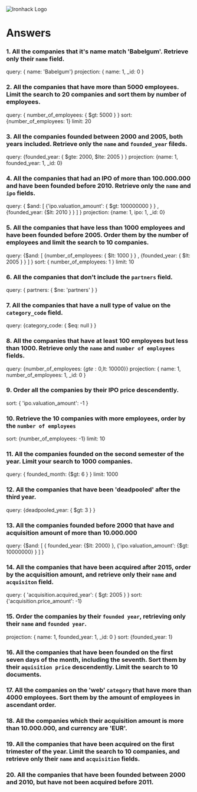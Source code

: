 ![Ironhack Logo](https://i.imgur.com/1QgrNNw.png)

# Answers

### 1. All the companies that it's name match 'Babelgum'. Retrieve only their `name` field.
query: { name: 'Babelgum'}
projection: { name: 1, _id: 0 }

### 2. All the companies that have more than 5000 employees. Limit the search to 20 companies and sort them by **number of employees**.
query: { number_of_employees: { $gt: 5000 } }
sort: {number_of_employees: 1}
limit: 20
### 3. All the companies founded between 2000 and 2005, both years included. Retrieve only the `name` and `founded_year` fileds.
query: {founded_year: { $gte: 2000, $lte: 2005 } }
projection: {name: 1, founded_year: 1, _id: 0}

### 4. All the companies that had an IPO of more than 100.000.000 and have been founded before 2010. Retrieve only the `name` and `ipo` fields.
query: { $and: [ {'ipo.valuation_amount': { $gt: 100000000 } } , {founded_year: {$lt: 2010 }  } ] }
projection: {name: 1, ipo: 1, _id: 0}
### 5. All the companies that have less than 1000 employees and have been founded before 2005. Order them by the number of employees and limit the search to 10 companies.
query: {$and: [ {number_of_employees: { $lt: 1000 } } , {founded_year: { $lt: 2005 } } ] }
sort: { number_of_employees: 1 }
limit: 10
### 6. All the companies that don't include the `partners` field.
query: { partners: { $ne: 'partners' } }
### 7. All the companies that have a null type of value on the `category_code` field.
query: {category_code: { $eq: null } }
### 8. All the companies that have at least 100 employees but less than 1000. Retrieve only the `name` and `number of employees` fields.
query: {number_of_employees: {$gte: 0,$lt: 10000}}
projection: { name: 1, number_of_employees: 1, _id: 0 }

### 9. Order all the companies by their IPO price descendently.
sort: { 'ipo.valuation_amount': -1 }
### 10. Retrieve the 10 companies with more employees, order by the `number of employees`
sort: {number_of_employees: -1}
limit: 10
### 11. All the companies founded on the second semester of the year. Limit your search to 1000 companies.
query: { founded_month: {$gt: 6 } }
limit: 1000

### 12. All the companies that have been 'deadpooled' after the third year.
query: {deadpooled_year: { $gt: 3 } }

### 13. All the companies founded before 2000 that have and acquisition amount of more than 10.000.000
query: {$and: [ { founded_year: {$lt: 2000} }, {'ipo.valuation_amount': {$gt: 10000000} } ] }

### 14. All the companies that have been acquired after 2015, order by the acquisition amount, and retrieve only their `name` and `acquisiton` field.
query: { 'acquisition.acquired_year': { $gt: 2005 } }
sort: {'acquisition.price_amount': -1}
### 15. Order the companies by their `founded year`, retrieving only their `name` and `founded year`.
projection: { name: 1, founded_year: 1, _id: 0 }
sort: {founded_year: 1}
### 16. All the companies that have been founded on the first seven days of the month, including the seventh. Sort them by their `aquisition price` descendently. Limit the search to 10 documents.

### 17. All the companies on the 'web' `category` that have more than 4000 employees. Sort them by the amount of employees in ascendant order.

### 18. All the companies which their acquisition amount is more than 10.000.000, and currency are 'EUR'.

### 19. All the companies that have been acquired on the first trimester of the year. Limit the search to 10 companies, and retrieve only their `name` and `acquisition` fields.

### 20. All the companies that have been founded between 2000 and 2010, but have not been acquired before 2011.
